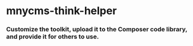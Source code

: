 # mnycms-think-helper
### Customize the toolkit, upload it to the Composer code library, and provide it for others to use.